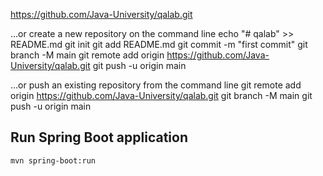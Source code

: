 https://github.com/Java-University/qalab.git

…or create a new repository on the command line
echo "# qalab" >> README.md
git init
git add README.md
git commit -m "first commit"
git branch -M main
git remote add origin https://github.com/Java-University/qalab.git
git push -u origin main


…or push an existing repository from the command line
git remote add origin https://github.com/Java-University/qalab.git
git branch -M main
git push -u origin main



## Run Spring Boot application
```
mvn spring-boot:run
```

